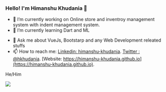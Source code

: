 ### Hello! I'm Himanshu Khudania 👋

<!--
**khudania/khudania** is a ✨ _special_ ✨ repository because its `README.md` (this file) appears on your GitHub profile. -->



- 🔭 I’m currently working on Online store and inventroy management system with indent management system.
- 🌱 I’m currently learning Dart and ML
<!-- - 👯 I’m looking to collaborate on ...
- 🤔 I’m looking for help with ... -->
- 💬 Ask me about VueJs, Bootstarp and any Web Development releated stuffs
- 📫 How to reach me: 
                      [Linkedin: himanshu-khudania](https://www.linkedin.com/in/himanshu-khudania/). 
                      [Twitter : @hkhudania](https://twitter.com/hkhudania).
                      [Website: https://himanshu-khudania.github.io](https://himanshu-khudania.github.io). 
<!-- - 😄 Pronouns: ...
- ⚡ Fun fact: ...  -->

He/Him



<picture>
  <source
    srcset="https://github-readme-stats.vercel.app/api?username=khudania&show_icons=true&theme=dark"
    media="(prefers-color-scheme: dark)"
  />
  <source
    srcset="https://github-readme-stats.vercel.app/api?username=khudania&show_icons=true"
    media="(prefers-color-scheme: light), (prefers-color-scheme: no-preference)"
  />
  <img src="https://github-readme-stats.vercel.app/api?username=khudania&show_icons=true" />
</picture>
